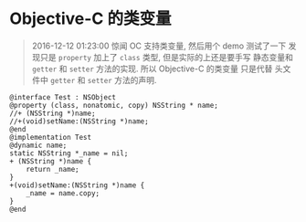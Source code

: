 # Objective-C 的类变量
> 2016-12-12 01:23:00
惊闻 OC 支持类变量, 然后用个 demo 测试了一下
发现只是 `property` 加上了 `class` 类型, 但是实际的上还是要手写 静态变量和 `getter` 和 `setter` 方法的实现.
所以 Objective-C 的类变量 只是代替 头文件中 `getter` 和 `setter` 方法的声明.
```
@interface Test : NSObject
@property (class, nonatomic, copy) NSString * name;
//+ (NSString *)name;
//+(void)setName:(NSString *)name;
@end
@implementation Test
@dynamic name;
static NSString *_name = nil;
+ (NSString *)name {
    return _name;
}
+(void)setName:(NSString *)name {
    _name = name.copy;
}
@end
```